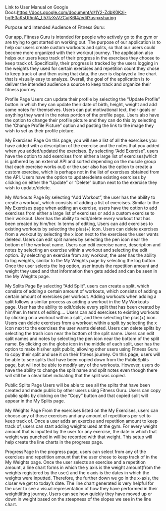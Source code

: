 Link to User Manual on Google Docs:https://docs.google.com/document/d/1Y2-ZdbK0Kzj-hgfE3aKsUt5nIA_L57IzXsVZCujK6I4/edit?usp=sharing

Purpose and Intended Audience of Fitness Guru:
	
Our app, Fitness Guru is intended for people who actively go to the gym or are trying to get started on working out. The purpose of our application is to help our users create custom workouts and splits, so that our users could become more organized with their workout journey. The application also helps our users keep track of their progress in the exercises they choose to keep track of. Specifically, their progress is tracked by the users logging in the weights they used for certain exercises and repetition count they chose to keep track of and then using that data, the user is displayed a line chart that is visually easy to analyze. Overall, the goal of the application is to deliver the intended audience a source to keep track and organize their fitness journey.

Profile Page
Users can update their profile by selecting the “Update Profile” button in which they can update their date of birth, height, weight and add some notes for themselves. Users can put motivational text, their goals or anything they want in the notes portion of the profile page. 
Users also have the option to change their profile picture and they can do this by selecting the ‘Change Profile Picture” option and pasting the link to the image they wish to set as their profile picture.

My Exercises Page
On this page, you will see a list of all the exercises you have added with a description of the exercise and the notes that you added when you added/updated the exercises.
By selecting “Add Exercise”, users have the option to add exercises from either a large list of exercises(which is gathered by an external API and sorted depending on the muscle group that each exercise works out) or the user also has the option to create a custom exercise, which is perhaps not in the list of exercises obtained from the API.
Users have the option to update/delete existing exercises by clicking on either the “Update” or “Delete” button next to the exercise they wish to update/delete.

My Workouts Page
By selecting “Add Workout”, the user has the ability to create a workout, which consists of adding a list of exercises. Similar to the My Exercises page when adding an exercise, users have the option to add exercises from either a large list of exercises or add a custom exercise to their workout.
User has the ability to edit/delete every workout that has been created by him/her. 
In terms of editing, 
Users can add exercises to existing workouts by selecting the plus(+) icon. 
Users can delete exercises from a workout by selecting the x icon next to the exercises the user wants deleted.
Users can edit split names by selecting the pen icon near the bottom of the workout name.
Users can edit exercise name, description and notes by selecting an exercise within a workout and selecting the edit option.
By selecting an exercise from any workout, the user has the ability to log weights, similar to the My Weights page by selecting the log button. Once the user selects the log option, user inputs the repetition amount and weight they used and that information then gets added and can be seen in the My Weights page. 

My Splits Page
By selecting “Add Split”, users can create a split, which consists of adding a certain amount of workouts, which consists of adding a certain amount of exercises per workout. 
Adding workouts when adding a split follows a similar process as adding a workout in the My Workouts page.
User has the ability to edit/delete every split that has been created by him/her. 
In terms of editing….
Users can add exercises to existing workouts by clicking on a workout within a split, and then selecting the plus(+) icon. 
Users can delete exercises from a workout within a split by selecting the x icon next to the exercises the user wants deleted.
Users can delete splits by selecting the trash icon near the bottom of the split name.
Users can edit split names and notes by selecting the pen icon near the bottom of the split name.
By clicking on the globe icon in the middle of each split, user has the option to make his/her split public, allowing other users using Fitness Guru to copy their split and use it on their fitness journey.
On this page, users will be able to see splits that have been copied down from the PublicSplits page, but will not be able to modify any of the workouts. However, users do have the ability to change the split name and split notes even though there will still be a clear label indicating that the split was copied.

Public Splits Page
Users will be able to see all the splits that have been created and made public by other users using Fitness Guru.
Users can copy public splits by clicking on the “Copy” button and that copied split will appear in the My Splits page.

My Weights Page
From the exercises listed on the My Exercises, users can choose any of those exercises and any amount of repetitions per set to keep track of.
Once a user adds an exercise and repetition amount to keep track of, users can start adding weights used at the gym.
For every weight amount that is inputted by the user for any exercise, the date in which that weight was punched in will be recorded with that weight. This setup will help create the line charts in the progress page.

ProgressPage
In the progress page, users can select from any of the exercises and repetition amount that the user chose to keep track of in the My Weights page.
Once the user selects an exercise and a repetition amount, a line chart forms in which the y axis is the weight amount(from the weights registered by the user) and the x axis is the dates in which the weights were inputted. Therefore, the further down we go in the x-axis, the closer we get to today’s date. 
The line chart generated is very helpful for the user to see a visual representation of how they have performed in their weightlifting journey. Users can see how quickly they have moved up or down in weight based on the steepness of the slopes we see in the line chart.
